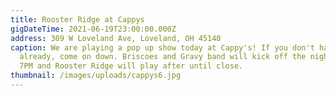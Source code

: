 ```yaml
---
title: Rooster Ridge at Cappys
gigDateTime: 2021-06-19T23:00:00.000Z
address: 309 W Loveland Ave, Loveland, OH 45140
caption: We are playing a pop up show today at Cappy's! If you don't have plans
  already, come on down. Briscoes and Gravy band will kick off the night around
  7PM and Rooster Ridge will play after until close.
thumbnail: /images/uploads/cappys6.jpg
---
```

